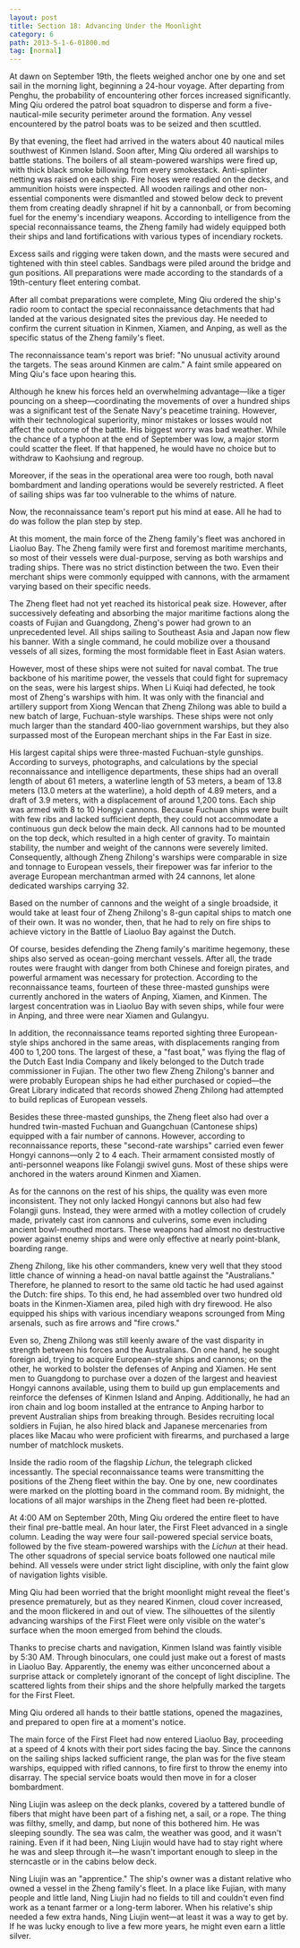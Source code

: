 ```yaml
---
layout: post
title: Section 18: Advancing Under the Moonlight
category: 6
path: 2013-5-1-6-01800.md
tag: [normal]
---
```


At dawn on September 19th, the fleets weighed anchor one by one and set sail in the morning light, beginning a 24-hour voyage. After departing from Penghu, the probability of encountering other forces increased significantly. Ming Qiu ordered the patrol boat squadron to disperse and form a five-nautical-mile security perimeter around the formation. Any vessel encountered by the patrol boats was to be seized and then scuttled.

By that evening, the fleet had arrived in the waters about 40 nautical miles southwest of Kinmen Island. Soon after, Ming Qiu ordered all warships to battle stations. The boilers of all steam-powered warships were fired up, with thick black smoke billowing from every smokestack. Anti-splinter netting was raised on each ship. Fire hoses were readied on the decks, and ammunition hoists were inspected. All wooden railings and other non-essential components were dismantled and stowed below deck to prevent them from creating deadly shrapnel if hit by a cannonball, or from becoming fuel for the enemy's incendiary weapons. According to intelligence from the special reconnaissance teams, the Zheng family had widely equipped both their ships and land fortifications with various types of incendiary rockets.

Excess sails and rigging were taken down, and the masts were secured and tightened with thin steel cables. Sandbags were piled around the bridge and gun positions. All preparations were made according to the standards of a 19th-century fleet entering combat.

After all combat preparations were complete, Ming Qiu ordered the ship's radio room to contact the special reconnaissance detachments that had landed at the various designated sites the previous day. He needed to confirm the current situation in Kinmen, Xiamen, and Anping, as well as the specific status of the Zheng family's fleet.

The reconnaissance team's report was brief: "No unusual activity around the targets. The seas around Kinmen are calm." A faint smile appeared on Ming Qiu's face upon hearing this.

Although he knew his forces held an overwhelming advantage—like a tiger pouncing on a sheep—coordinating the movements of over a hundred ships was a significant test of the Senate Navy's peacetime training. However, with their technological superiority, minor mistakes or losses would not affect the outcome of the battle. His biggest worry was bad weather. While the chance of a typhoon at the end of September was low, a major storm could scatter the fleet. If that happened, he would have no choice but to withdraw to Kaohsiung and regroup.

Moreover, if the seas in the operational area were too rough, both naval bombardment and landing operations would be severely restricted. A fleet of sailing ships was far too vulnerable to the whims of nature.

Now, the reconnaissance team's report put his mind at ease. All he had to do was follow the plan step by step.

At this moment, the main force of the Zheng family's fleet was anchored in Liaoluo Bay. The Zheng family were first and foremost maritime merchants, so most of their vessels were dual-purpose, serving as both warships and trading ships. There was no strict distinction between the two. Even their merchant ships were commonly equipped with cannons, with the armament varying based on their specific needs.

The Zheng fleet had not yet reached its historical peak size. However, after successively defeating and absorbing the major maritime factions along the coasts of Fujian and Guangdong, Zheng's power had grown to an unprecedented level. All ships sailing to Southeast Asia and Japan now flew his banner. With a single command, he could mobilize over a thousand vessels of all sizes, forming the most formidable fleet in East Asian waters.

However, most of these ships were not suited for naval combat. The true backbone of his maritime power, the vessels that could fight for supremacy on the seas, were his largest ships. When Li Kuiqi had defected, he took most of Zheng's warships with him. It was only with the financial and artillery support from Xiong Wencan that Zheng Zhilong was able to build a new batch of large, Fuchuan-style warships. These ships were not only much larger than the standard 400-liao government warships, but they also surpassed most of the European merchant ships in the Far East in size.

His largest capital ships were three-masted Fuchuan-style gunships. According to surveys, photographs, and calculations by the special reconnaissance and intelligence departments, these ships had an overall length of about 61 meters, a waterline length of 53 meters, a beam of 13.8 meters (13.0 meters at the waterline), a hold depth of 4.89 meters, and a draft of 3.9 meters, with a displacement of around 1,200 tons. Each ship was armed with 8 to 10 Hongyi cannons. Because Fuchuan ships were built with few ribs and lacked sufficient depth, they could not accommodate a continuous gun deck below the main deck. All cannons had to be mounted on the top deck, which resulted in a high center of gravity. To maintain stability, the number and weight of the cannons were severely limited. Consequently, although Zheng Zhilong's warships were comparable in size and tonnage to European vessels, their firepower was far inferior to the average European merchantman armed with 24 cannons, let alone dedicated warships carrying 32.

Based on the number of cannons and the weight of a single broadside, it would take at least four of Zheng Zhilong's 8-gun capital ships to match one of their own. It was no wonder, then, that he had to rely on fire ships to achieve victory in the Battle of Liaoluo Bay against the Dutch.

Of course, besides defending the Zheng family's maritime hegemony, these ships also served as ocean-going merchant vessels. After all, the trade routes were fraught with danger from both Chinese and foreign pirates, and powerful armament was necessary for protection. According to the reconnaissance teams, fourteen of these three-masted gunships were currently anchored in the waters of Anping, Xiamen, and Kinmen. The largest concentration was in Liaoluo Bay with seven ships, while four were in Anping, and three were near Xiamen and Gulangyu.

In addition, the reconnaissance teams reported sighting three European-style ships anchored in the same areas, with displacements ranging from 400 to 1,200 tons. The largest of these, a "fast boat," was flying the flag of the Dutch East India Company and likely belonged to the Dutch trade commissioner in Fujian. The other two flew Zheng Zhilong's banner and were probably European ships he had either purchased or copied—the Great Library indicated that records showed Zheng Zhilong had attempted to build replicas of European vessels.

Besides these three-masted gunships, the Zheng fleet also had over a hundred twin-masted Fuchuan and Guangchuan (Cantonese ships) equipped with a fair number of cannons. However, according to reconnaissance reports, these "second-rate warships" carried even fewer Hongyi cannons—only 2 to 4 each. Their armament consisted mostly of anti-personnel weapons like Folangji swivel guns. Most of these ships were anchored in the waters around Kinmen and Xiamen.

As for the cannons on the rest of his ships, the quality was even more inconsistent. They not only lacked Hongyi cannons but also had few Folangji guns. Instead, they were armed with a motley collection of crudely made, privately cast iron cannons and culverins, some even including ancient bowl-mouthed mortars. These weapons had almost no destructive power against enemy ships and were only effective at nearly point-blank, boarding range.

Zheng Zhilong, like his other commanders, knew very well that they stood little chance of winning a head-on naval battle against the "Australians." Therefore, he planned to resort to the same old tactic he had used against the Dutch: fire ships. To this end, he had assembled over two hundred old boats in the Kinmen-Xiamen area, piled high with dry firewood. He also equipped his ships with various incendiary weapons scrounged from Ming arsenals, such as fire arrows and "fire crows."

Even so, Zheng Zhilong was still keenly aware of the vast disparity in strength between his forces and the Australians. On one hand, he sought foreign aid, trying to acquire European-style ships and cannons; on the other, he worked to bolster the defenses of Anping and Xiamen. He sent men to Guangdong to purchase over a dozen of the largest and heaviest Hongyi cannons available, using them to build up gun emplacements and reinforce the defenses of Kinmen Island and Anping. Additionally, he had an iron chain and log boom installed at the entrance to Anping harbor to prevent Australian ships from breaking through. Besides recruiting local soldiers in Fujian, he also hired black and Japanese mercenaries from places like Macau who were proficient with firearms, and purchased a large number of matchlock muskets.

Inside the radio room of the flagship *Lichun*, the telegraph clicked incessantly. The special reconnaissance teams were transmitting the positions of the Zheng fleet within the bay. One by one, new coordinates were marked on the plotting board in the command room. By midnight, the locations of all major warships in the Zheng fleet had been re-plotted.

At 4:00 AM on September 20th, Ming Qiu ordered the entire fleet to have their final pre-battle meal. An hour later, the First Fleet advanced in a single column. Leading the way were four sail-powered special service boats, followed by the five steam-powered warships with the *Lichun* at their head. The other squadrons of special service boats followed one nautical mile behind. All vessels were under strict light discipline, with only the faint glow of navigation lights visible.

Ming Qiu had been worried that the bright moonlight might reveal the fleet's presence prematurely, but as they neared Kinmen, cloud cover increased, and the moon flickered in and out of view. The silhouettes of the silently advancing warships of the First Fleet were only visible on the water's surface when the moon emerged from behind the clouds.

Thanks to precise charts and navigation, Kinmen Island was faintly visible by 5:30 AM. Through binoculars, one could just make out a forest of masts in Liaoluo Bay. Apparently, the enemy was either unconcerned about a surprise attack or completely ignorant of the concept of light discipline. The scattered lights from their ships and the shore helpfully marked the targets for the First Fleet.

Ming Qiu ordered all hands to their battle stations, opened the magazines, and prepared to open fire at a moment's notice.

The main force of the First Fleet had now entered Liaoluo Bay, proceeding at a speed of 4 knots with their port sides facing the bay. Since the cannons on the sailing ships lacked sufficient range, the plan was for the five steam warships, equipped with rifled cannons, to fire first to throw the enemy into disarray. The special service boats would then move in for a closer bombardment.

Ning Liujin was asleep on the deck planks, covered by a tattered bundle of fibers that might have been part of a fishing net, a sail, or a rope. The thing was filthy, smelly, and damp, but none of this bothered him. He was sleeping soundly. The sea was calm, the weather was good, and it wasn't raining. Even if it had been, Ning Liujin would have had to stay right where he was and sleep through it—he wasn't important enough to sleep in the sterncastle or in the cabins below deck.

Ning Liujin was an "apprentice." The ship's owner was a distant relative who owned a vessel in the Zheng family's fleet. In a place like Fujian, with many people and little land, Ning Liujin had no fields to till and couldn't even find work as a tenant farmer or a long-term laborer. When his relative's ship needed a few extra hands, Ning Liujin went—at least it was a way to get by. If he was lucky enough to live a few more years, he might even earn a little silver.